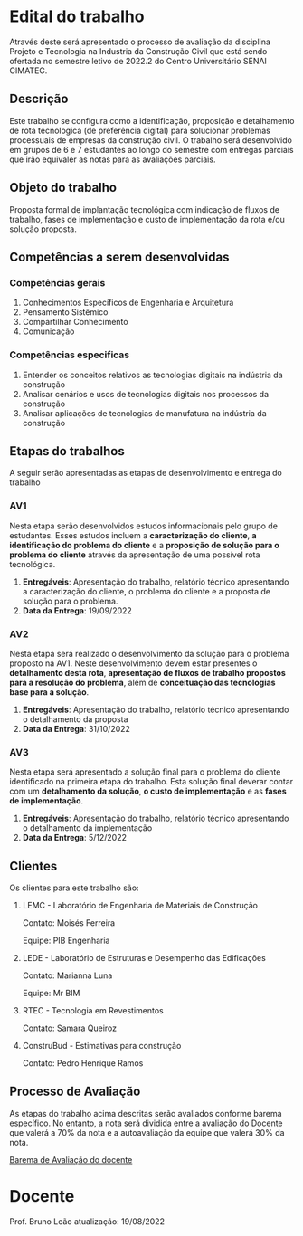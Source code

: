 # Edital do trabalho

Através deste será apresentado o processo de avaliação da disciplina Projeto e Tecnologia na Industria da Construção Civil que está sendo ofertada no semestre letivo de 2022.2 do Centro Universitário SENAI CIMATEC.

## Descrição
Este trabalho se configura como a identificação, proposição e detalhamento de rota tecnologica (de preferência digital) para solucionar problemas processuais de empresas da construção civil. O trabalho será desenvolvido em grupos de 6 e 7 estudantes ao longo do semestre com entregas parciais que irão equivaler as notas para as avaliações parciais.


## Objeto do trabalho
Proposta formal de implantação tecnológica com indicação de fluxos de trabalho, fases de implementação e custo de implementação da rota e/ou solução proposta.


## Competências a serem desenvolvidas

### Competências gerais
1. Conhecimentos Específicos de Engenharia e Arquitetura 
2. Pensamento Sistêmico 
3. Compartilhar Conhecimento 
4. Comunicação 

### Competências especificas
1. Entender os conceitos relativos as tecnologias digitais na indústria da construção
2. Analisar cenários e usos de tecnologias digitais nos processos da construção
3. Analisar aplicações de tecnologias de manufatura na indústria da construção


## Etapas do trabalhos

A seguir serão apresentadas as etapas de desenvolvimento e entrega do trabalho


### AV1
Nesta etapa serão desenvolvidos estudos informacionais pelo grupo de estudantes. Esses estudos incluem a **caracterização do cliente**, **a identificação do problema do cliente** e a **proposição de solução para o problema do cliente** através da apresentação de uma possível rota tecnológica.

1. **Entregáveis**: Apresentação do trabalho, relatório técnico apresentando a caracterização do cliente, o problema do cliente e a proposta de solução para o problema.
2. **Data da Entrega**: 19/09/2022


### AV2
Nesta etapa será realizado o desenvolvimento da solução para o problema proposto na AV1. Neste desenvolvimento devem estar presentes o **detalhamento desta rota**, **apresentação de fluxos de trabalho propostos para a resolução do problema**, além de **conceituação das tecnologias base para a solução**.

1. **Entregáveis**: Apresentação do trabalho, relatório técnico apresentando o detalhamento da proposta
2. **Data da Entrega**: 31/10/2022


### AV3
Nesta etapa será apresentado a solução final para o problema do cliente identificado na primeira etapa do trabalho. Esta solução final deverar contar com um **detalhamento da solução**, **o custo de implementação** e as **fases de implementação**. 

1. **Entregáveis**: Apresentação do trabalho, relatório técnico apresentando o detalhamento da implementação
2. **Data da Entrega**: 5/12/2022


## Clientes

Os clientes para este trabalho são:
1. LEMC - Laboratório de Engenharia de Materiais de Construção
    
    Contato: Moisés Ferreira
    
    Equipe: PIB Engenharia
    
2. LEDE - Laboratório de Estruturas e Desempenho das Edificações
    
    Contato: Marianna Luna
    
    Equipe: Mr BIM

3. RTEC - Tecnologia em Revestimentos
    
    Contato: Samara Queiroz



4. ConstruBud - Estimativas para construção
    
    Contato: Pedro Henrique Ramos


## Processo de Avaliação
As etapas do trabalho acima descritas serão avaliados conforme barema específico. No entanto, a nota será dividida entre a avaliação do Docente que valerá a 70% da nota e a autoavaliação da equipe que valerá 30% da nota. 

[Barema de Avaliação do docente](https://1drv.ms/x/s!ArYZgf9-13_GgbtQNf_39aEqIsSzWA?e=K7meqB)


# Docente
Prof. Bruno Leão
atualização: 19/08/2022
